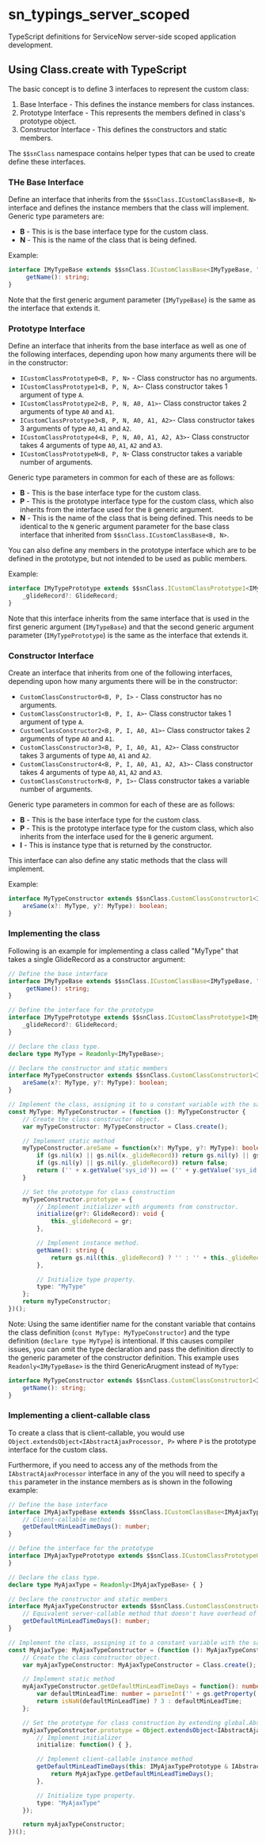 # sn_typings_server_scoped

TypeScript definitions for ServiceNow server-side scoped application development.

## Using Class.create with TypeScript

The basic concept is to define 3 interfaces to represent the custom class:

1. Base Interface - This defines the instance members for class instances.
2. Prototype Interface - This represents the members defined in class's prototype object.
3. Constructor Interface - This defines the constructors and static members.

The `$$snClass` namespace contains helper types that can be used to create define these interfaces.

### THe Base Interface

Define an interface that inherits from the `$$snClass.ICustomClassBase<B, N>` interface and defines the instance members that the class will implement. Generic type parameters are:

- **B** - This is is the base interface type for the custom class.
- **N** - This is the name of the class that is being defined.

Example:

```TypeScript
interface IMyTypeBase extends $$snClass.ICustomClassBase<IMyTypeBase, "MyType"> {
     getName(): string;
}
```

Note that the first generic argument parameter (`IMyTypeBase`) is the same as the interface that extends it.

### Prototype Interface

Define an interface that inherits from the base interface as well as one of the following interfaces, depending upon how many arguments there will be in the constructor:

- `ICustomClassPrototype0<B, P, N>` - Class constructor has no arguments.
- `ICustomClassPrototype1<B, P, N, A>`- Class constructor takes 1 argument of type `A`.
- `ICustomClassPrototype2<B, P, N, A0, A1>`- Class constructor takes 2 arguments of type `A0` and `A1`.
- `ICustomClassPrototype3<B, P, N, A0, A1, A2>`- Class constructor takes 3 arguments of type `A0`, `A1` and `A2`.
- `ICustomClassPrototype4<B, P, N, A0, A1, A2, A3>`- Class constructor takes 4 arguments of type `A0`, `A1`, `A2` and `A3`.
- `ICustomClassPrototypeN<B, P, N`- Class constructor takes a variable number of arguments.

Generic type parameters in common for each of these are as follows:

- **B** - This is the base interface type for the custom class.
- **P** - This is the prototype interface type for the custom class, which also inherits from the interface used for the `B` generic argument.
- **N** - This is the name of the class that is being defined. This needs to be identical to the `N` generic argument parameter for the base class interface that inherited from `$$snClass.ICustomClassBase<B, N>`.

You can also define any members in the prototype interface which are to be defined in the prototype, but not intended to be used as public members.

Example:

```TypeScript
interface IMyTypePrototype extends $$snClass.ICustomClassPrototype1<IMyTypeBase, IMyTypePrototype, "MyType", (GlideRecord | undefined)>, IMyTypeBase {
    _glideRecord?: GlideRecord;
}
```

Note that this interface inherits from the same interface that is used in the first generic argument (`IMyTypeBase`)
and that the second generic argument parameter (`IMyTypePrototype`) is the same as the interface that extends it.

### Constructor Interface

Create an interface that inherits from one of the following interfaces, depending upon how many arguments there will be in the constructor:

- `CustomClassConstructor0<B, P, I>` - Class constructor has no arguments.
- `CustomClassConstructor1<B, P, I, A>`- Class constructor takes 1 argument of type `A`.
- `CustomClassConstructor2<B, P, I, A0, A1>`- Class constructor takes 2 arguments of type `A0` and `A1`.
- `CustomClassConstructor3<B, P, I, A0, A1, A2>`- Class constructor takes 3 arguments of type `A0`, `A1` and `A2`.
- `CustomClassConstructor4<B, P, I, A0, A1, A2, A3>`- Class constructor takes 4 arguments of type `A0`, `A1`, `A2` and `A3`.
- `CustomClassConstructorN<B, P, I>`- Class constructor takes a variable number of arguments.

Generic type parameters in common for each of these are as follows:

- **B** - This is the base interface type for the custom class.
- **P** - This is the prototype interface type for the custom class, which also inherits from the interface used for the `B` generic argument.
- **I** - This is instance type that is returned by the constructor.

This interface can also define any static methods that the class will implement.

Example:

```TypeScript
interface MyTypeConstructor extends $$snClass.CustomClassConstructor1<IMyTypeBase, IMyTypePrototype, MyType, (GlideRecord | undefined)> {
    areSame(x?: MyType, y?: MyType): boolean;
}
```

### Implementing the class

Following is an example for implementing a class called "MyType" that takes a single GlideRecord as a constructor argument:

```TypeScript
// Define the base interface
interface IMyTypeBase extends $$snClass.ICustomClassBase<IMyTypeBase, "MyType"> {
     getName(): string;
}

// Define the interface for the prototype
interface IMyTypePrototype extends $$snClass.ICustomClassPrototype1<IMyTypeBase, IMyTypePrototype, "MyType", (GlideRecord | undefined)>, IMyTypeBase {
    _glideRecord?: GlideRecord;
}

// Declare the class type.
declare type MyType = Readonly<IMyTypeBase>;

// Declare the constructor and static members
interface MyTypeConstructor extends $$snClass.CustomClassConstructor1<IMyTypeBase, IMyTypePrototype, MyType, (GlideRecord | undefined)> {
    areSame(x?: MyType, y?: MyType): boolean;
}

// Implement the class, assigning it to a constant variable with the same name as the class being created.
const MyType: MyTypeConstructor = (function (): MyTypeConstructor {
    // Create the class constructor object.
    var myTypeConstructor: MyTypeConstructor = Class.create();

    // Implement static method
    myTypeConstructor.areSame = function(x?: MyType, y?: MyType): boolean {
        if (gs.nil(x) || gs.nil(x._glideRecord)) return gs.nil(y) || gs.nil(y._glideRecord);
        if (gs.nil(y) || gs.nil(y._glideRecord)) return false;
        return ('' + x.getValue('sys_id')) == ('' + y.getValue('sys_id'));
    }

    // Set the prototype for class construction
    myTypeConstructor.prototype = {
        // Implement initializer with arguments from constructor.
        initialize(gr?: GlideRecord): void {
            this._glideRecord = gr;
        },

        // Implement instance method.
        getName(): string {
            return gs.nil(this._glideRecord) ? '' : '' + this._glideRecord.getValue('name');
        },

        // Initialize type property.
        type: "MyType"
    };
    return myTypeConstructor;
})();
```

Note: Using the same identifier name for the constant variable that contains the class definition (`const MyType: MyTypeConstructor`) and the type definition (`declare type MyType`) is intentional. If this causes compiler issues, you can omit the type declaration and pass the definition directly to the generic parameter of the
constructor definition. This example uses `Readonly<IMyTypeBase>` is the third GenericArugment instead of `MyType`:

```TypeScript
interface MyTypeConstructor extends $$snClass.CustomClassConstructor1<IMyTypeBase, IMyTypePrototype, Readonly<IMyTypeBase>, (GlideRecord | undefined)> {
    getName(): string;
}
```

### Implementing a client-callable class

To create a class that is client-callable, you would use `Object.extendsObject<IAbstractAjaxProcessor, P>` where `P` is the prototype interface for the custom class.

Furthermore, if you need to access any of the methods from the `IAbstractAjaxProcessor` interface in any of the you will need to specify a `this` parameter in
the instance members as is shown in the following example:

```TypeScript
// Define the base interface
interface IMyAjaxTypeBase extends $$snClass.ICustomClassBase<IMyAjaxTypeBase, "MyAjaxType"> {
    // Client-callable method
    getDefaultMinLeadTimeDays(): number;
}

// Define the interface for the prototype
interface IMyAjaxTypePrototype extends $$snClass.ICustomClassPrototype0<IMyAjaxTypeBase, IMyAjaxTypePrototype, "MyAjaxType">, IMyAjaxTypeBase {
}

// Declare the class type.
declare type MyAjaxType = Readonly<IMyAjaxTypeBase> { }

// Declare the constructor and static members
interface MyAjaxTypeConstructor extends $$snClass.CustomClassConstructor0<IMyAjaxTypeBase, IMyAjaxTypePrototype, MyAjaxType> {
    // Equivalent server-callable method that doesn't have overhead of an AbstractAjaxProcessor-extended method
    getDefaultMinLeadTimeDays(): number;
}

// Implement the class, assigning it to a constant variable with the same name as the class being created.
const MyAjaxType: MyAjaxTypeConstructor = (function (): MyAjaxTypeConstructor {
    // Create the class constructor object.
    var myAjaxTypeConstructor: MyAjaxTypeConstructor = Class.create();

    // Implement static method
    myAjaxTypeConstructor.getDefaultMinLeadTimeDays = function(): number {
        var defaultMinLeadTime: number = parseInt('' + gs.getProperty('x_44813_my_app.default_min_leadTime_days', ''));
        return isNaN(defaultMinLeadTime) ? 3 : defaultMinLeadTime;
    };

    // Set the prototype for class construction by extending global.AbstractAjaxProcessor
    myAjaxTypeConstructor.prototype = Object.extendsObject<IAbstractAjaxProcessor, IMyAjaxTypePrototype>(global.AbstractAjaxProcessor, {
        // Implement initializer
        initialize: function() { },

        // Implement client-callable instance method
        getDefaultMinLeadTimeDays(this: IMyAjaxTypePrototype & IAbstractAjaxProcessor): number {
            return MyAjaxType.getDefaultMinLeadTimeDays();
        },

        // Initialize type property.
        type: "MyAjaxType"
    });

    return myAjaxTypeConstructor;
})();
```
